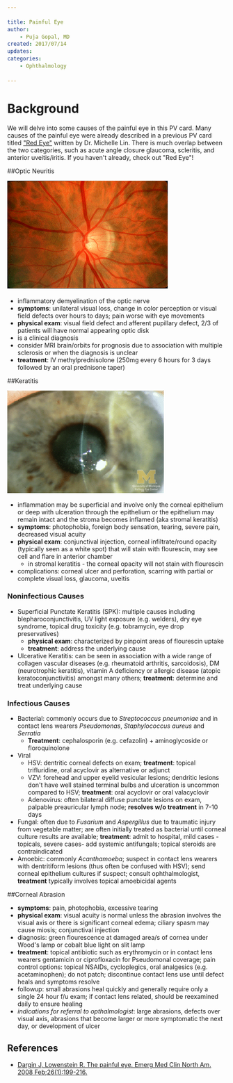 ```yaml
---

title: Painful Eye
author:
    - Puja Gopal, MD
created: 2017/07/14
updates: 
categories:
    - Ophthalmology
 
---
```

# Background

We will delve into some causes of the painful eye in this PV card. Many causes of the painful eye were already described in a previous PV card titled ["Red Eye"](https://www.aliem.com/2010/01/paucis-verbis-card-the-red-eye/) written by Dr. Michelle Lin. There is much overlap between the two categories, such as acute angle closure glaucoma, scleritis, and anterior uveitis/iritis. If you haven't already, check out "Red Eye"!


##Optic Neuritis

![normal optic disc in optic neuritis photo](image-1.png)

- inflammatory demyelination of the optic nerve
- **symptoms**: unilateral visual loss, change in color perception or visual field defects over hours to days; pain worse with eye movements
- **physical exam**: visual field defect and afferent pupillary defect, 2/3 of patients will have normal appearing optic disk
- is a clinical diagnosis
- consider MRI brain/orbits for prognosis due to association with multiple sclerosis or when the diagnosis is unclear
- **treatment**: IV methylprednisolone (250mg every 6 hours for 3 days followed by an oral prednisone taper)

##Keratitis

![keratitis photo](image-2.png)

- inflammation may be superficial and involve only the corneal epithelium or deep with ulceration through the epithelium or the epithelium may remain intact and the stroma becomes inflamed (aka stromal keratitis)
- **symptoms**: photophobia, foreign body sensation, tearing, severe pain, decreased visual acuity
- **physical exam**: conjunctival injection, corneal infiltrate/round opacity (typically seen as a white spot) that will stain with flourescin, may see cell and flare in anterior chamber
	- in stromal keratitis - the corneal opacity will not stain with flourescin
- complications: corneal ulcer and perforation, scarring with partial or complete visual loss, glaucoma, uveitis

### Noninfectious Causes

- Superficial Punctate Keratitis (SPK): multiple causes including blepharoconjunctivitis, UV light exposure (e.g. welders), dry eye syndrome, topical drug toxicity (e.g. tobramycin, eye drop preservatives)
	- **physical exam**: characterized by pinpoint areas of flourescin uptake
	- **treatment**: address the underlying cause
- Ulcerative Keratitis: can be seen in association with a wide range of collagen vascular diseases (e.g. rheumatoid arthritis, sarcoidosis), DM (neurotrophic keratitis), vitamin A deficiency or allergic disease (atopic keratoconjunctivitis) amongst many others; **treatment**: determine and treat underlying cause


### Infectious Causes
- Bacterial: commonly occurs due to *Streptococcus pneumoniae* and in contact lens wearers *Pseudomonas*, *Staphylococcus aureus* and *Serratia*
	- **Treatment**: cephalosporin (e.g. cefazolin) + aminoglycoside or floroquinolone
- Viral
	- HSV: dentritic corneal defects on exam; **treatment**: topical trifluridine, oral acyclovir as alternative or adjunct 
	- VZV: forehead and upper eyelid vesicular lesions; dendritic lesions don't have well stained terminal bulbs and ulceration is uncommon compared to HSV; **treatment**: oral acyclovir or oral valacyclovir
	- Adenovirus: often bilateral diffuse punctate lesions on exam, palpable preauricular lymph node; **resolves w/o treatment** in 7-10 days
- Fungal: often due to *Fusarium* and *Aspergillus* due to traumatic injury from vegetable matter; are often initially treated as bacterial until corneal culture results are available; **treatment**: admit to hospital, mild cases - topicals, severe cases- add systemic antifungals; topical steroids are contraindicated
- Amoebic: commonly *Acanthamoeba*; suspect in contact lens wearers with dentritiform lesions (thus often be confused with HSV); send corneal epithelium cultures if suspect; consult ophthalmologist, **treatment** typically involves topical amoebicidal agents

##Corneal Abrasion
- **symptoms**: pain, photophobia, excessive tearing
- **physical exam**: visual acuity is normal unless the abrasion involves the visual axis or there is significant corneal edema; ciliary spasm may cause miosis; conjunctival injection
- diagnosis: green flourescence at damaged area/s of cornea under Wood's lamp or cobalt blue light on slit lamp
- **treatment**: topical antibiotic such as erythromycin or in contact lens wearers gentamicin or ciprofloxacin for Pseudomonal coverage; pain control options: topical NSAIDs, cycloplegics, oral analgesics (e.g. acetaminophen); do not patch; discontinue contact lens use until defect heals and symptoms resolve
- followup: small abrasions heal quickly and generally require only a single 24 hour f/u exam; if contact lens related, should be reexamined daily to ensure healing
- *indications for referral to opthalmologist*: large abrasions, defects over visual axis, abrasions that become larger or more symptomatic the next day, or development of ulcer







## References

- [Dargin J, Lowenstein R. The painful eye. Emerg Med Clin North Am. 2008 Feb;26(1):199-216.](https://www.ncbi.nlm.nih.gov/pubmed/18249263)






